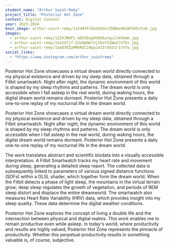 ```yaml
---
student_name: "Arthur Saint-Remy"
project_title: "Posterior Hot Zone"
context: Digital Context
year: 2023-2024
main_image: arthur-saint-remy/1sV4AfFx5b2HIdxlZH8ke4R2AFGXhsfzA.jpg
images:
  - arthur-saint-remy/1ZJhJRKPj-m85SEepHVEKAxtguJJ4Xhmm.jpg
  - arthur-saint-remy/1Sa1UTjf-S2o0pN6lVjtDoY52Ww2lV7kt.jpg
  - arthur-saint-remy/1axD7DZyMMeM2C19ppi4JIt4GV1r1rVTw.jpg
social_links:
  - "https://www.instagram.com/arthur_saintremy"
---
```

Posterior Hot Zone showcases a virtual dream world directly connected to my physical existence and driven by my sleep data, obtained through a Fitbit smartwatch. Night after night, the dynamic environment of this world is shaped by my sleep rhythms and patterns. The dream world is only accessible when I fall asleep in the real world, during waking hours, the digital dream world remains dormant. Posterior Hot Zone presents a daily one-to-one replay of my nocturnal life in the dream world.

Posterior Hot Zone showcases a virtual dream world directly connected to my physical existence and driven by my sleep data, obtained through a Fitbit smartwatch. Night after night, the dynamic environment of this world is shaped by my sleep rhythms and patterns. The dream world is only accessible when I fall asleep in the real world, during waking hours, the digital dream world remains dormant. Posterior Hot Zone presents a daily one-to-one replay of my nocturnal life in the dream world.

The work translates abstract and scientific biodata into a visually accessible interpretation. A Fitbit Smartwatch tracks my heart rate and movement during sleep, generating a detailed sleep report. The collected data is subsequently linked to parameters of various signed distance functions (SDFs) within a GLSL shader, which together form the dream world. When the Fitbit detects a phase of light sleep, the mountains in the virtual terrain grow; deep sleep regulates the growth of vegetation, and periods of REM sleep distort and displace the entire dreamworld. The smartwatch also measures Heart Rate Variability (HRV) data, which provides insight into my sleep quality. These data determine the digital weather conditions.

Posterior Hot Zone explores the concept of living a double life and the intersection between physical and digital realms. This work enables me to remain productive even while asleep. In today's world, where productivity and results are highly valued, Posterior Hot Zone represents the pinnacle of productivity. Whether this perpetual productivity results in something valuable is, of course, subjective.
